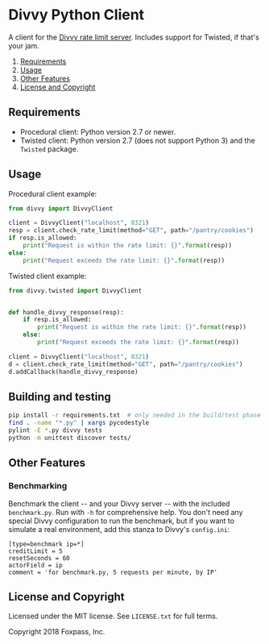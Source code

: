 # Divvy Python Client

A client for the [Divvy rate limit server](https://github.com/button/divvy).
Includes support for Twisted, if that's your jam.

1. [Requirements](#requirements)
2. [Usage](#usage)
3. [Other Features](#other-features)
4. [License and Copyright](#license-and-copyright)


## Requirements

* Procedural client: Python version 2.7 or newer.
* Twisted client: Python version 2.7 (does not support Python 3) and the `Twisted` package.


## Usage

Procedural client example:

```python
from divvy import DivvyClient

client = DivvyClient("localhost", 8321)
resp = client.check_rate_limit(method="GET", path="/pantry/cookies")
if resp.is_allowed:
	print("Request is within the rate limit: {}".format(resp))
else:
	print("Request exceeds the rate limit: {}".format(resp))
```


Twisted client example:

```python
from divvy.twisted import DivvyClient


def handle_divvy_response(resp):
	if resp.is_allowed:
		print("Request is within the rate limit: {}".format(resp))
	else:
		print("Request exceeds the rate limit: {}".format(resp))

client = DivvyClient("localhost", 8321)
d = client.check_rate_limit(method="GET", path="/pantry/cookies")
d.addCallback(handle_divvy_response)
```


## Building and testing

```bash
pip install -r requirements.txt  # only needed in the build/test phase
find . -name "*.py" | xargs pycodestyle
pylint -E *.py divvy tests
python -m unittest discover tests/
```


## Other Features

### Benchmarking

Benchmark the client -- and your Divvy server -- with the included `benchmark.py`. Run with `-h` for comprehensive help. You don't need any special Divvy configuration to run the benchmark, but if you want to simulate a real environment, add this stanza to Divvy's `config.ini`:

```
[type=benchmark ip=*]
creditLimit = 5
resetSeconds = 60
actorField = ip
comment = 'for benchmark.py, 5 requests per minute, by IP'
```


## License and Copyright

Licensed under the MIT license. See `LICENSE.txt` for full terms.

Copyright 2018 Foxpass, Inc.
